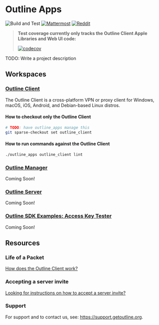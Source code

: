 # Outline Apps

![Build and Test](https://github.com/Jigsaw-Code/outline-apps/actions/workflows/build_and_test_debug.yml/badge.svg?branch=master) [![Mattermost](https://badgen.net/badge/Mattermost/Outline%20Community/blue)](https://community.internetfreedomfestival.org/community/channels/outline-community) [![Reddit](https://badgen.net/badge/Reddit/r%2Foutlinevpn/orange)](https://www.reddit.com/r/outlinevpn/)

> **Test coverage currently only tracks the Outline Client Apple Libraries and Web UI code:**
>
> [![codecov](https://codecov.io/gh/Jigsaw-Code/outline-apps/branch/master/graph/badge.svg?token=gasD8v5tjn)](https://codecov.io/gh/Jigsaw-Code/outline-apps)

TODO: Write a project description

## Workspaces

### [Outline Client](outline_client/README.md)

The Outline Client is a cross-platform VPN or proxy client for Windows, macOS, iOS, Android, and Debian-based Linux distros.

#### How to checkout only the Outline Client

```sh
# TODO: have outline_apps manage this
git sparse-checkout set outline_client
```

#### How to run commands against the Outline Client

```sh
./outline_apps outline_client lint
```

### [Outline Manager](outline_server/src/server_manager/README.md)

Coming Soon!

### [Outline Server](outline_server/src/shadowbox/README.md)

Coming Soon!

### [Outline SDK Examples: Access Key Tester](outline_sdk_examples/access_key_tester/README.md)

Coming Soon!

## Resources

### Life of a Packet

[How does the Outline Client work?](docs/life_of_a_packet.md)

### Accepting a server invite

[Looking for instructions on how to accept a server invite?](docs/invitation_instructions.md)

### Support

For support and to contact us, see: https://support.getoutline.org.
